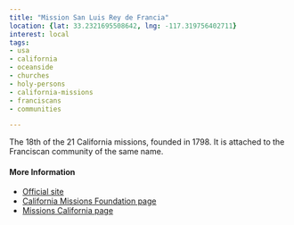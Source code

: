 ```yaml
---
title: "Mission San Luis Rey de Francia"
location: {lat: 33.2321695508642, lng: -117.319756402711}
interest: local
tags:
- usa
- california
- oceanside
- churches
- holy-persons
- california-missions
- franciscans
- communities

---
```



The 18th of the 21 California missions, founded in 1798.  It is attached to the Franciscan community of the same name.

#### More Information

* [Official site](https://www.sanluisrey.org/)
* [California Missions Foundation page](https://californiamissionsfoundation.org/mission-san-luis-rey/)
* [Missions California page](https://www.missionscalifornia.com/missions/san-luis-rey-francia/)





